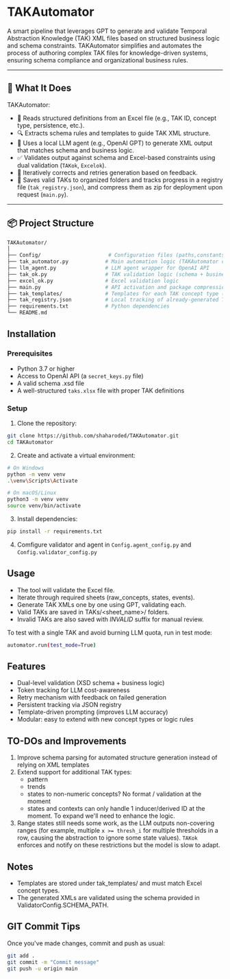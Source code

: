 # TAKAutomator

A smart pipeline that leverages GPT to generate and validate Temporal Abstraction Knowledge (TAK) XML files based on structured business logic and schema constraints. TAKAutomator simplifies and automates the process of authoring complex TAK files for knowledge-driven systems, ensuring schema compliance and organizational business rules.

---

## 🧠 What It Does

TAKAutomator:
- 🧾 Reads structured definitions from an Excel file (e.g., TAK ID, concept type, persistence, etc.).
- 🔍 Extracts schema rules and templates to guide TAK XML structure.
- 🧠 Uses a local LLM agent (e.g., OpenAI GPT) to generate XML output that matches schema and business logic.
- ✅ Validates output against schema and Excel-based constraints using dual validation (`TAKok`, `Excelok`).
- 🔄 Iteratively corrects and retries generation based on feedback.
- 📁 Saves valid TAKs to organized folders and tracks progress in a registry file (`tak_registry.json`), and compress them as zip for deployment upon request (`main.py`).

---

## 📦 Project Structure

```bash
TAKAutomator/
│
├── Config/                      # Configuration files (paths,constants, engine)
├── tak_automator.py            # Main automation logic (TAKAutomator class)
├── llm_agent.py                # LLM agent wrapper for OpenAI API
├── tak_ok.py                   # TAK validation logic (schema + business rules)
├── excel_ok.py                 # Excel validation logic
├── main.py                     # API activation and package compression.
├── tak_templates/              # Templates for each TAK concept type (used for LLM guidance)
├── tak_registry.json           # Local tracking of already-generated TAKs
├── requirements.txt            # Python dependencies
└── README.md
```

## Installation
### Prerequisites

- Python 3.7 or higher
- Access to OpenAI API (a `secret_keys.py` file)
- A valid schema .xsd file
- A well-structured `taks.xlsx` file with proper TAK definitions

### Setup

1. Clone the repository:

```bash
git clone https://github.com/shaharoded/TAKAutomator.git
cd TAKAutomator
```

2. Create and activate a virtual environment:

```bash
# On Windows
python -m venv venv
.\venv\Scripts\Activate

# On macOS/Linux
python3 -m venv venv
source venv/bin/activate
```

3. Install dependencies:

```bash
pip install -r requirements.txt
```

4. Comfigure validator and agent in `Config.agent_config.py` and `Config.validator_config.py`


## Usage

- The tool will validate the Excel file.
- Iterate through required sheets (raw_concepts, states, events).
- Generate TAK XMLs one by one using GPT, validating each.
- Valid TAKs are saved in TAKs/<sheet_name>/ folders.
- Invalid TAKs are also saved with _INVALID_ suffix for manual review.

To test with a single TAK and avoid burning LLM quota, run in test mode:

```bash
automator.run(test_mode=True)
```

## Features

- Dual-level validation (XSD schema + business logic)
- Token tracking for LLM cost-awareness
- Retry mechanism with feedback on failed generation
- Persistent tracking via JSON registry
- Template-driven prompting (improves LLM accuracy)
- Modular: easy to extend with new concept types or logic rules

## TO-DOs and Improvements

1. Improve schema parsing for automated structure generation instead of relying on XML templates
2. Extend support for additional TAK types:
    - pattern
    - trends
    - states to non-numeric concepts? No format / validation at the moment
    - states and contexts can only handle 1 inducer/derived ID at the moment. To expand we'll need to enhance the logic.
3. Range states still needs some work, as the LLM outputs non-covering ranges (for example, multiple `x >= thresh_i` for multiple thresholds in a row, causing the abstraction to ignore some state values). `TAKok` enforces and notify on these restrictions but the model is slow to adapt.

## Notes
- Templates are stored under tak_templates/ and must match Excel concept types.
- The generated XMLs are validated using the schema provided in ValidatorConfig.SCHEMA_PATH.

## GIT Commit Tips
Once you've made changes, commit and push as usual:

```bash
git add .
git commit -m "Commit message"
git push -u origin main
```